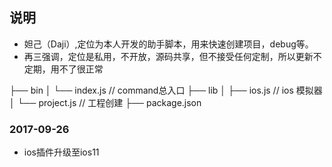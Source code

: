 ## 说明
* 妲己（Daji）,定位为本人开发的助手脚本，用来快速创建项目，debug等。
* 再三强调，定位是私用，不开放，源码共享，但不接受任何定制，所以更新不定期，用不了很正常


├── bin
│   └── index.js // command总入口
├── lib
│   ├── ios.js // ios 模拟器
│   └── project.js // 工程创建
├── package.json

### 2017-09-26
* ios插件升级至ios11
